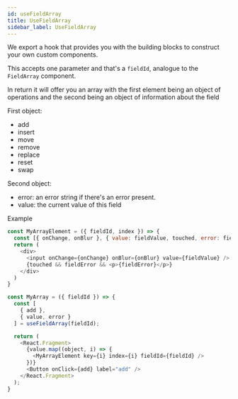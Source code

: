```yaml
---
id: useFieldArray
title: UseFieldArray
sidebar_label: UseFieldArray
---
```


We export a hook that provides you with the building blocks to construct your own custom components.

This accepts one parameter and that's a `fieldId`, analogue to the `FieldArray` component.

In return it will offer you an array with the first element being an object of operations and the second being an object of information about the field

First object:

- add
- insert
- move
- remove
- replace
- reset
- swap

Second object:

- error: an error string if there's an error present.
- value: the current value of this field

Example

```javascript
const MyArrayElement = ({ fieldId, index }) => {
  const [{ onChange, onBlur }, { value: fieldValue, touched, error: fieldError }] = useField(`${fieldId}[${index}]`);
  return (
    <div>
      <input onChange={onChange} onBlur={onBlur} value={fieldValue} />
      {touched && fieldError && <p>{fieldError}</p>}
    </div>
  )
}

const MyArray = ({ fieldId }) => {
  const [
    { add },
    { value, error }
  ] = useFieldArray(fieldId);

  return (
    <React.Fragment>
      {value.map((object, i) => {
        <MyArrayElement key={i} index={i} fieldId={fieldId} />
      })}
      <Button onClick={add} label="add" />
    </React.Fragment>
  );
}
```
